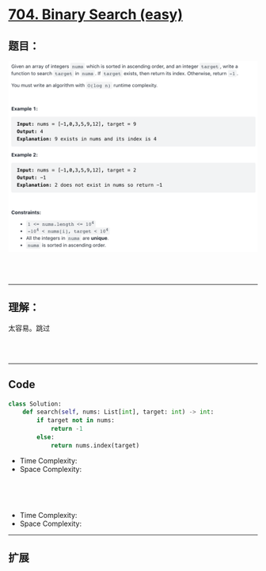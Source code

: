# [704. Binary Search (easy)](https://leetcode-cn.com/problems/binary-search/)
## 题目：

![timu](img/704-1.png)

<br>
<br>

--------------------------------
## 理解：
太容易。跳过

<br>
<br>


--------------------------------
## Code


```python
class Solution:
    def search(self, nums: List[int], target: int) -> int:
        if target not in nums:
            return -1
        else: 
            return nums.index(target)

```
- Time Complexity: 
- Space Complexity: 
<br>
<br>

```python


```
- Time Complexity: 
- Space Complexity: 
  
--------------------------------
## 扩展